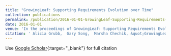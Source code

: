```yaml
---
title: "GrowingLeaf: Supporting Requirements Evolution over Time"
collection: publications
permalink: /publication/2016-01-01-GrowingLeaf-Supporting-Requirements-Evolution-over-Time
date: 2016-01-01
venue: 'In the proceedings of GrowingLeaf: Supporting Requirements Evolution over Time'
citation: ' Alicia Grubb,  Gary Song,  Marsha Chechik, &quot;GrowingLeaf: Supporting Requirements Evolution over Time.&quot; In the proceedings of GrowingLeaf: Supporting Requirements Evolution over Time, 2016.'
---
```

Use [Google Scholar](https://scholar.google.com/scholar?q=GrowingLeaf:+Supporting+Requirements+Evolution+over+Time){:target="_blank"} for full citation